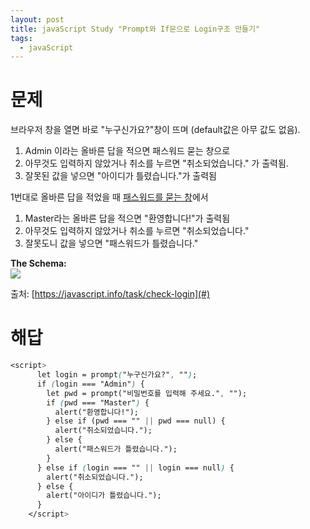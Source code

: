 ```yaml
---
layout: post
title: javaScript Study "Prompt와 If문으로 Login구조 만들기"
tags:
  - javaScript
---
```


# 문제
브라우저 창을 열면 바로 "누구신가요?"창이 뜨며 (default값은 아무 값도 없음).

1. Admin 이라는 올바른 답을 적으면 패스워드 묻는 창으로
2. 아무것도 입력하지 않았거나 취소를 누르면 "취소되었습니다." 가 출력됨.
3. 잘못된 값을 넣으면 "아이디가 틀렸습니다."가 출력됨

1번대로 올바른 답을 적었을 때 <u>패스워드를 묻는 창</u>에서

1. Master라는 올바른 답을 적으면 "환영합니다!"가 출력됨
2. 아무것도 입력하지 않았거나 취소를 누르면 "취소되었습니다."
3. 잘못도니 값을 넣으면 "패스워드가 틀렸습니다."

**The Schema:**
<br>
<img src="https://user-images.githubusercontent.com/61853524/77509803-be0c5480-6eb0-11ea-97ff-bf58c61f52c0.png" style="text-align:center"></img>

출처: [https://javascript.info/task/check-login](#)

# 해답

```css
<script>
      let login = prompt("누구신가요?", "");
      if (login === "Admin") {
        let pwd = prompt("비밀번호를 입력해 주세요.", "");
        if (pwd === "Master") {
          alert("환영합니다!");
        } else if (pwd === "" || pwd === null) {
          alert("취소되었습니다.");
        } else {
          alert("패스워드가 틀렸습니다.");
        }
      } else if (login === "" || login === null) {
        alert("취소되었습니다.");
      } else {
        alert("아이디가 틀렸습니다.");
      }
    </script>
```
